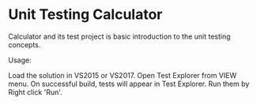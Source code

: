 # Unit Testing Calculator

Calculator and its test project is basic introduction to the unit testing concepts.

Usage:

  Load the solution in VS2015 or VS2017.
  Open Test Explorer from VIEW menu.
  On successful build, tests will appear in Test Explorer.
  Run them by Right click 'Run'.
